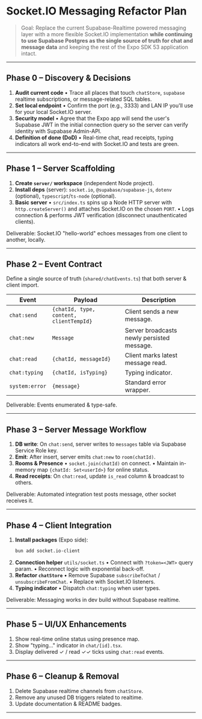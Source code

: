 # Socket.IO Messaging Refactor Plan

> Goal: Replace the current Supabase-Realtime powered messaging layer with a more flexible Socket.IO implementation **while continuing to use Supabase Postgres as the single source of truth for chat and message data** and keeping the rest of the Expo SDK 53 application intact.

---

## Phase 0 – Discovery & Decisions
1. **Audit current code**
   • Trace all places that touch `chatStore`, `supabase` realtime subscriptions, or message-related SQL tables.
2. **Set local endpoint**
   • Confirm the port (e.g., 3333) and LAN IP you'll use for your local Socket.IO server.
3. **Security model**
   • Agree that the Expo app will send the user's Supabase JWT in the initial connection query so the server can verify identity with Supabase Admin-API.
4. **Definition of done (DoD)**
   • Real-time chat, read receipts, typing indicators all work end-to-end with Socket.IO and tests are green.

---

## Phase 1 – Server Scaffolding
1. **Create `server/` workspace** (independent Node project).
2. **Install deps** (server): `socket.io`, `@supabase/supabase-js`, `dotenv` (optional), `typescript`/`ts-node` (optional).
3. **Basic server**
   • `src/index.ts` spins up a Node HTTP server with `http.createServer()` and attaches Socket.IO on the chosen `PORT`.
   • Logs connection & performs JWT verification (disconnect unauthenticated clients).

Deliverable: Socket.IO "hello-world" echoes messages from one client to another, locally.

---

## Phase 2 – Event Contract
Define a single source of truth (`shared/chatEvents.ts`) that both server & client import.

Event | Payload | Description
--- | --- | ---
`chat:send` | `{chatId, type, content, clientTempId}` | Client sends a new message.
`chat:new` | `Message` | Server broadcasts newly persisted message.
`chat:read` | `{chatId, messageId}` | Client marks latest message read.
`chat:typing` | `{chatId, isTyping}` | Typing indicator.
`system:error` | `{message}` | Standard error wrapper.

Deliverable: Events enumerated & type-safe.

---

## Phase 3 – Server Message Workflow
1. **DB write**: On `chat:send`, server writes to `messages` table via Supabase Service Role key.
2. **Emit**: After insert, server emits `chat:new` to `room(chatId)`.
3. **Rooms & Presence**
   • `socket.join(chatId)` on connect.
   • Maintain in-memory map `{chatId: Set<userId>}` for online status.
4. **Read receipts**: On `chat:read`, update `is_read` column & broadcast to others.

Deliverable: Automated integration test posts message, other socket receives it.

---

## Phase 4 – Client Integration
1. **Install packages** (Expo side):
   ```sh
   bun add socket.io-client
   ```
2. **Connection helper** `utils/socket.ts`
   • Connect with `?token=<JWT>` query param.
   • Reconnect logic with exponential back-off.
3. **Refactor `chatStore`**
   • Remove Supabase `subscribeToChat` / `unsubscribeFromChat`.
   • Replace with Socket.IO listeners.
4. **Typing indicator**
   • Dispatch `chat:typing` when user types.

Deliverable: Messaging works in dev build without Supabase realtime.

---

## Phase 5 – UI/UX Enhancements
1. Show real-time online status using presence map.
2. Show "typing..." indicator in `chat/[id].tsx`.
3. Display delivered ✓ / read ✓✓ ticks using `chat:read` events.

---

## Phase 6 – Cleanup & Removal
1. Delete Supabase realtime channels from `chatStore`.
2. Remove any unused DB triggers related to realtime.
3. Update documentation & README badges.

---

